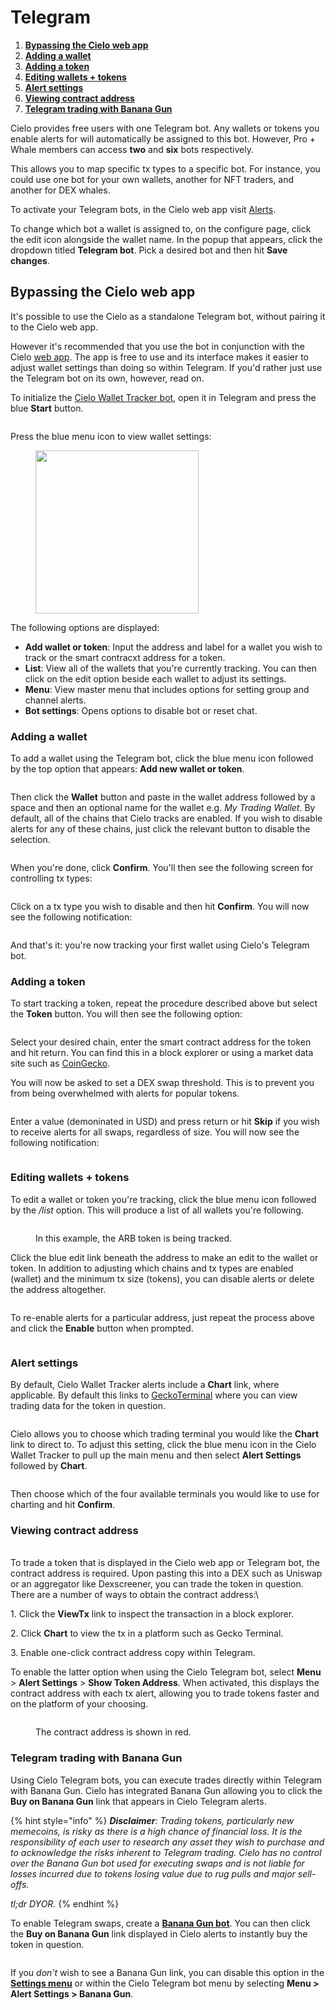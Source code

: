 # Telegram

1. [**Bypassing the Cielo web app**](getting-started.md#bypassing-the-cielo-web-app)
2. [**Adding a wallet**](getting-started.md#adding-a-wallet)
3. [**Adding a token**](getting-started.md#adding-a-token)
4. [**Editing wallets + tokens**](getting-started.md#editing-wallets--tokens)
5. [**Alert settings**](getting-started.md#alert-settings)
6. [**Viewing contract address**](getting-started.md#viewing-contract-address)
7. [**Telegram trading with Banana Gun**](getting-started.md#telegram-trading-with-banana-gun)



Cielo provides free users with one Telegram bot. Any wallets or tokens you enable alerts for will automatically be assigned to this bot. However, Pro + Whale members can access **two** and **six** bots respectively.

This allows you to map specific tx types to a specific bot. For instance, you could use one bot for your own wallets, another for NFT traders, and another for DEX whales.

To activate your Telegram bots, in the Cielo web app visit [Alerts](https://app.cielo.finance/settings/alerts).

To change which bot a wallet is assigned to, on the configure page, click the edit icon alongside the wallet name. In the popup that appears, click the dropdown titled **Telegram bot**. Pick a desired bot and then hit **Save changes**.

## Bypassing the Cielo web app

It's possible to use the Cielo as a standalone Telegram bot, without pairing it to the Cielo web app.

However it's recommended that you use the bot in conjunction with the Cielo [web app](https://app.cielo.finance). The app is free to use and its interface makes it easier to adjust wallet settings than doing so within Telegram. If you'd rather just use the Telegram bot on its own, however, read on.

To initialize the [Cielo Wallet Tracker bot](https://t.me/evmtrackerbot), open it in Telegram and press the blue **Start** button.

<figure><img src="../.gitbook/assets/Screenshot 2023-06-18 at 19.10.51.png" alt=""><figcaption></figcaption></figure>

Press the blue menu icon to view wallet settings:

<figure><img src="../.gitbook/assets/Screenshot 2023-06-18 at 19.14.12.png" alt="" width="261"><figcaption></figcaption></figure>

The following options are displayed:

* **Add wallet or token**: Input the address and label for a wallet you wish to track or the smart contracxt address for a token.
* **List**: View all of the wallets that you're currently tracking. You can then click on the edit option beside each wallet to adjust its settings.
* **Menu**: View master menu that includes options for setting group and channel alerts.
* **Bot settings**: Opens options to disable bot or reset chat.



### Adding a wallet

To add a wallet using the Telegram bot, click the blue menu icon followed by the top option that appears: **Add new wallet or token**.

<figure><img src="../.gitbook/assets/Screenshot 2023-06-18 at 19.23.49.png" alt=""><figcaption></figcaption></figure>

Then click the **Wallet** button and paste in the wallet address followed by a space and then an optional name for the wallet e.g. _My Trading Wallet_. By default, all of the chains that Cielo tracks are enabled. If you wish to disable alerts for any of these chains, just click the relevant button to disable the selection.

<figure><img src="../.gitbook/assets/Screenshot 2023-06-18 at 19.26.29.png" alt=""><figcaption></figcaption></figure>

When you're done, click **Confirm**. You'll then see the following screen for controlling tx types:

<figure><img src="../.gitbook/assets/Screenshot 2023-06-18 at 19.27.13.png" alt=""><figcaption></figcaption></figure>

Click on a tx type you wish to disable and then hit **Confirm**. You will now see the following notification:

<figure><img src="../.gitbook/assets/Screenshot 2023-06-18 at 19.29.03.png" alt=""><figcaption></figcaption></figure>

And that's it: you're now tracking your first wallet using Cielo's Telegram bot.&#x20;

### Adding a token

To start tracking a token, repeat the procedure described above but select the **Token** button. You will then see the following option:

<figure><img src="../.gitbook/assets/Screenshot 2023-08-16 at 10.17.20.png" alt=""><figcaption></figcaption></figure>

Select your desired chain, enter the smart contract address for the token and hit return. You can find this in a block explorer or using a market data site such as [CoinGecko](https://www.coingecko.com/).

You will now be asked to set a DEX swap threshold. This is to prevent you from being overwhelmed with alerts for popular tokens.

<figure><img src="../.gitbook/assets/Screenshot 2023-06-18 at 19.34.37.png" alt=""><figcaption></figcaption></figure>

Enter a value (demoninated in USD) and press return or hit **Skip** if you wish to receive alerts for all swaps, regardless of size. You will now see the following notification:

<figure><img src="../.gitbook/assets/Screenshot 2023-06-18 at 19.36.13.png" alt=""><figcaption></figcaption></figure>

### Editing wallets + tokens

To edit a wallet or token you're tracking, click the blue menu icon followed by the _/list_ option. This will produce a list of all wallets you're following.

<figure><img src="../.gitbook/assets/Screenshot 2023-06-18 at 19.47.25.png" alt=""><figcaption><p>In this example, the ARB token is being tracked.</p></figcaption></figure>

Click the blue edit link beneath the address to make an edit to the wallet or token. In addition to adjusting which chains and tx types are enabled (wallet) and the minimum tx size (tokens), you can disable alerts or delete the address altogether.

<figure><img src="../.gitbook/assets/Screenshot 2023-06-18 at 19.49.33.png" alt=""><figcaption></figcaption></figure>

&#x20;To re-enable alerts for a particular address, just repeat the process above and click the **Enable** button when prompted.&#x20;

<figure><img src="../.gitbook/assets/Screenshot 2023-06-18 at 19.50.39.png" alt=""><figcaption></figcaption></figure>

### Alert settings

By default, Cielo Wallet Tracker alerts include a **Chart** link, where applicable. By default this links to [GeckoTerminal](https://www.geckoterminal.com/) where you can view trading data for the token in question.

<figure><img src="../.gitbook/assets/Screenshot 2023-06-19 at 14.47.30.png" alt=""><figcaption></figcaption></figure>

Cielo allows you to choose which trading terminal you would like the **Chart** link to direct to. To adjust this setting, click the blue menu icon in the Cielo Wallet Tracker to pull up the main menu and then select **Alert Settings** followed by **Chart**.

<figure><img src="../.gitbook/assets/Screenshot 2023-06-19 at 14.50.02.png" alt=""><figcaption></figcaption></figure>

Then choose which of the four available terminals you would like to use for charting and hit **Confirm**.



### Viewing contract address

\
To trade a token that is displayed in the Cielo web app or Telegram bot, the contract address is required. Upon pasting this into a DEX such as Uniswap or an aggregator like Dexscreener, you can trade the token in question. There are a number of ways to obtain the contract address:\


1\. Click the **ViewTx** link to inspect the transaction in a block explorer.

2\. Click **Chart** to view the tx in a platform such as Gecko Terminal.

3\. Enable one-click contract address copy within Telegram.



To enable the latter option when using the Cielo Telegram bot, select **Menu** > **Alert Settings** > **Show Token Address**. When activated, this displays the contract address with each tx alert, allowing you to trade tokens faster and on the platform of your choosing.

<figure><img src="../.gitbook/assets/Screenshot 2023-08-28 at 11.52.29.png" alt=""><figcaption><p>The contract address is shown in red.</p></figcaption></figure>

### Telegram trading with Banana Gun

Using Cielo Telegram bots, you can execute trades directly within Telegram with Banana Gun. Cielo has integrated Banana Gun allowing you to click the **Buy on Banana Gun** link that appears in Cielo Telegram alerts.

{% hint style="info" %}
_**Disclaimer**: Trading tokens, particularly new memecoins, is risky as there is a high chance of financial loss. It is the responsibility of each user to research any asset they wish to purchase and to acknowledge the risks inherent to Telegram trading. Cielo has no control over the Banana Gun bot used for executing swaps and is not liable for losses incurred due to tokens losing value due to rug pulls and major sell-offs._

_tl;dr DYOR._
{% endhint %}

To enable Telegram swaps, create a [**Banana Gun bot**](https://t.me/BananaGunRegister\_bot). You can then click the **Buy on Banana Gun** link displayed in Cielo alerts to instantly buy the token in question.

<figure><img src="../.gitbook/assets/Screenshot 2024-08-14 at 14.14.18.png" alt=""><figcaption></figcaption></figure>

If you _don't_ wish to see a Banana Gun link, you can disable this option in the [**Settings menu**](https://app.cielo.finance/settings/advanced) or within the Cielo Telegram bot menu by selecting **Menu > Alert Settings > Banana Gun**.
